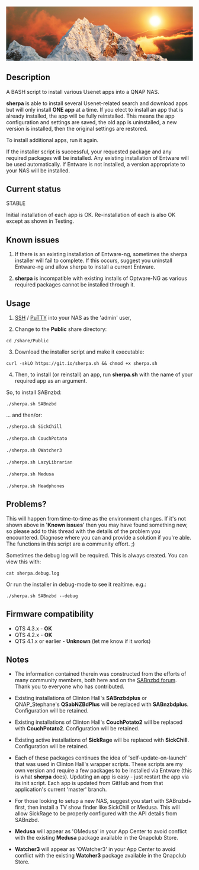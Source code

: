 ![icon](images/sherpa.wide.png)

## Description

A BASH script to install various Usenet apps into a QNAP NAS.

**sherpa** is able to install several Usenet-related search and download apps but will only install **ONE app** at a time. If you elect to install an app that is already installed, the app will be fully reinstalled. This means the app configuration and settings are saved, the old app is uninstalled, a new version is installed, then the original settings are restored.

To install additional apps, run it again.

If the installer script is successful, your requested package and any required packages will be installed. Any existing installation of Entware will be used automatically. If Entware is not installed, a version appropriate to your NAS will be installed.


## Current status

STABLE

Initial installation of each app is OK. Re-installation of each is also OK except as shown in Testing.



## Known issues

1) If there is an existing installation of Entware-ng, sometimes the sherpa installer will fail to complete. If this occurs, suggest you uninstall Entware-ng and allow sherpa to install a current Entware.

2) **sherpa** is incompatible with existing installs of Optware-NG as various required packages cannot be installed through it.

## Usage

1) [SSH](https://wiki.qnap.com/wiki/How_to_SSH_into_your_QNAP_device) / [PuTTY](http://www.putty.org/) into your NAS as the 'admin' user,

2) Change to the **Public** share directory:

```
cd /share/Public
```

3) Download the installer script and make it executable:

```
curl -skLO https://git.io/sherpa.sh && chmod +x sherpa.sh
```

4) Then, to install (or reinstall) an app, run **sherpa.sh** with the name of your required app as an argument.

So, to install SABnzbd:

```
./sherpa.sh SABnzbd
```

... and then/or:

```
./sherpa.sh SickChill

./sherpa.sh CouchPotato

./sherpa.sh OWatcher3

./sherpa.sh LazyLibrarian

./sherpa.sh Medusa

./sherpa.sh Headphones
```

## Problems?

This will happen from time-to-time as the environment changes. If it's not shown above in '**Known issues**' then you may have found something new, so please add to this thread with the details of the problem you encountered. Diagnose where you can and provide a solution if you're able. The functions in this script are a community effort. ;)

Sometimes the debug log will be required. This is always created. You can view this with:

```
cat sherpa.debug.log
```

Or run the installer in debug-mode to see it realtime. e.g.:

```
./sherpa.sh SABnzbd --debug
```

## Firmware compatibility

* QTS 4.3.x - **OK**
* QTS 4.2.x - **OK**
* QTS 4.1.x or earlier - **Unknown** (let me know if it works)


## Notes

* The information contained therein was constructed from the efforts of many community members, both here and on the [SABnzbd forum](https://forums.sabnzbd.org/). Thank you to everyone who has contributed.

* Existing installations of Clinton Hall's **SABnzbdplus** or QNAP_Stephane's **QSabNZBdPlus** will be replaced with **SABnzbdplus**. Configuration will be retained.

* Existing installations of Clinton Hall's **CouchPotato2** will be replaced with **CouchPotato2**. Configuration will be retained.

* Existing active installations of **SickRage** will be replaced with **SickChill**. Configuration will be retained.

* Each of these packages continues the idea of 'self-update-on-launch' that was used in Clinton Hall's wrapper scripts. These scripts are my own version and require a few packages to be installed via Entware (this is what **sherpa** does). Updating an app is easy - just restart the app via its init script. Each app is updated from GitHub and from that application's current 'master' branch.

* For those looking to setup a new NAS, suggest you start with SABnzbd+ first, then install a TV show finder like SickChill or Medusa. This will allow SickRage to be properly configured with the API details from SABnzbd.

* **Medusa** will appear as 'OMedusa' in your App Center to avoid conflict with the existing **Medusa** package available in the Qnapclub Store.

* **Watcher3** will appear as 'OWatcher3' in your App Center to avoid conflict with the existing **Watcher3** package available in the Qnapclub Store.
